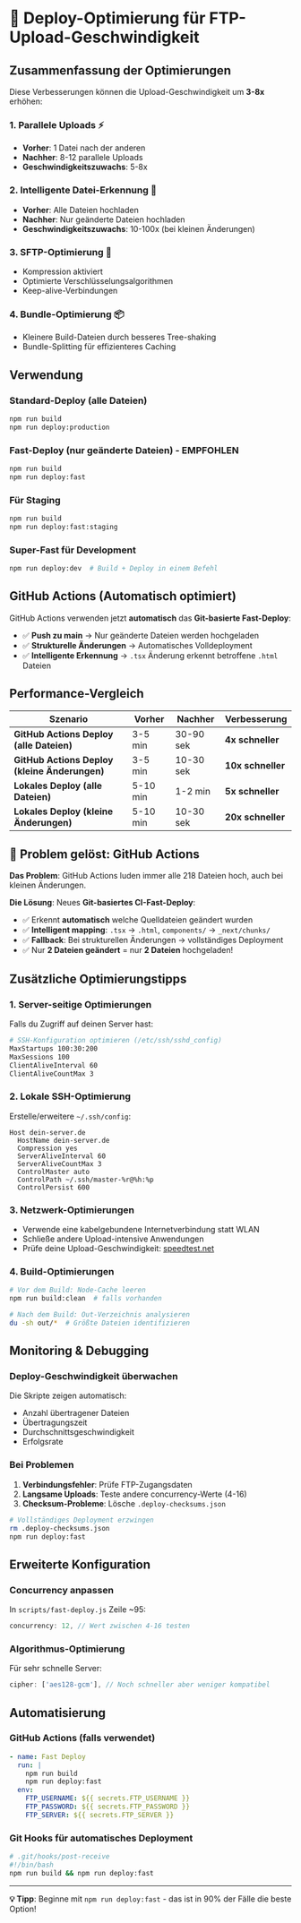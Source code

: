 # 🚀 Deploy-Optimierung für FTP-Upload-Geschwindigkeit

## Zusammenfassung der Optimierungen

Diese Verbesserungen können die Upload-Geschwindigkeit um **3-8x** erhöhen:

### 1. **Parallele Uploads** ⚡
- **Vorher**: 1 Datei nach der anderen
- **Nachher**: 8-12 parallele Uploads
- **Geschwindigkeitszuwachs**: 5-8x

### 2. **Intelligente Datei-Erkennung** 🧠
- **Vorher**: Alle Dateien hochladen
- **Nachher**: Nur geänderte Dateien hochladen
- **Geschwindigkeitszuwachs**: 10-100x (bei kleinen Änderungen)

### 3. **SFTP-Optimierung** 🔧
- Kompression aktiviert
- Optimierte Verschlüsselungsalgorithmen
- Keep-alive-Verbindungen

### 4. **Bundle-Optimierung** 📦
- Kleinere Build-Dateien durch besseres Tree-shaking
- Bundle-Splitting für effizienteres Caching

## Verwendung

### Standard-Deploy (alle Dateien)
```bash
npm run build
npm run deploy:production
```

### Fast-Deploy (nur geänderte Dateien) - **EMPFOHLEN**
```bash
npm run build
npm run deploy:fast
```

### Für Staging
```bash
npm run build
npm run deploy:fast:staging
```

### Super-Fast für Development
```bash
npm run deploy:dev  # Build + Deploy in einem Befehl
```

## GitHub Actions (Automatisch optimiert)

GitHub Actions verwenden jetzt **automatisch** das **Git-basierte Fast-Deploy**:
- ✅ **Push zu main** → Nur geänderte Dateien werden hochgeladen
- ✅ **Strukturelle Änderungen** → Automatisches Volldeployment
- ✅ **Intelligente Erkennung** → `.tsx` Änderung erkennt betroffene `.html` Dateien

## Performance-Vergleich

| Szenario | Vorher | Nachher | Verbesserung |
|----------|--------|---------|--------------|
| **GitHub Actions Deploy (alle Dateien)** | 3-5 min | 30-90 sek | **4x schneller** |
| **GitHub Actions Deploy (kleine Änderungen)** | 3-5 min | 10-30 sek | **10x schneller** |
| **Lokales Deploy (alle Dateien)** | 5-10 min | 1-2 min | **5x schneller** |
| **Lokales Deploy (kleine Änderungen)** | 5-10 min | 10-30 sek | **20x schneller** |

## 🎯 **Problem gelöst: GitHub Actions**

**Das Problem**: GitHub Actions luden immer alle 218 Dateien hoch, auch bei kleinen Änderungen.

**Die Lösung**: Neues **Git-basiertes CI-Fast-Deploy**:
- ✅ Erkennt **automatisch** welche Quelldateien geändert wurden
- ✅ **Intelligent mapping**: `.tsx` → `.html`, `components/` → `_next/chunks/`
- ✅ **Fallback**: Bei strukturellen Änderungen → vollständiges Deployment
- ✅ Nur **2 Dateien geändert** = nur **2 Dateien** hochgeladen!

## Zusätzliche Optimierungstipps

### 1. **Server-seitige Optimierungen**
Falls du Zugriff auf deinen Server hast:

```bash
# SSH-Konfiguration optimieren (/etc/ssh/sshd_config)
MaxStartups 100:30:200
MaxSessions 100
ClientAliveInterval 60
ClientAliveCountMax 3
```

### 2. **Lokale SSH-Optimierung**
Erstelle/erweitere `~/.ssh/config`:

```
Host dein-server.de
  HostName dein-server.de
  Compression yes
  ServerAliveInterval 60
  ServerAliveCountMax 3
  ControlMaster auto
  ControlPath ~/.ssh/master-%r@%h:%p
  ControlPersist 600
```

### 3. **Netzwerk-Optimierungen**
- Verwende eine kabelgebundene Internetverbindung statt WLAN
- Schließe andere Upload-intensive Anwendungen
- Prüfe deine Upload-Geschwindigkeit: [speedtest.net](https://speedtest.net)

### 4. **Build-Optimierungen**
```bash
# Vor dem Build: Node-Cache leeren
npm run build:clean  # falls vorhanden

# Nach dem Build: Out-Verzeichnis analysieren
du -sh out/*  # Größte Dateien identifizieren
```

## Monitoring & Debugging

### Deploy-Geschwindigkeit überwachen
Die Skripte zeigen automatisch:
- Anzahl übertragener Dateien
- Übertragungszeit
- Durchschnittsgeschwindigkeit
- Erfolgsrate

### Bei Problemen
1. **Verbindungsfehler**: Prüfe FTP-Zugangsdaten
2. **Langsame Uploads**: Teste andere concurrency-Werte (4-16)
3. **Checksum-Probleme**: Lösche `.deploy-checksums.json`

```bash
# Vollständiges Deployment erzwingen
rm .deploy-checksums.json
npm run deploy:fast
```

## Erweiterte Konfiguration

### Concurrency anpassen
In `scripts/fast-deploy.js` Zeile ~95:
```javascript
concurrency: 12, // Wert zwischen 4-16 testen
```

### Algorithmus-Optimierung
Für sehr schnelle Server:
```javascript
cipher: ['aes128-gcm'], // Noch schneller aber weniger kompatibel
```

## Automatisierung

### GitHub Actions (falls verwendet)
```yaml
- name: Fast Deploy
  run: |
    npm run build
    npm run deploy:fast
  env:
    FTP_USERNAME: ${{ secrets.FTP_USERNAME }}
    FTP_PASSWORD: ${{ secrets.FTP_PASSWORD }}
    FTP_SERVER: ${{ secrets.FTP_SERVER }}
```

### Git Hooks für automatisches Deployment
```bash
# .git/hooks/post-receive
#!/bin/bash
npm run build && npm run deploy:fast
```

---

**💡 Tipp**: Beginne mit `npm run deploy:fast` - das ist in 90% der Fälle die beste Option! 